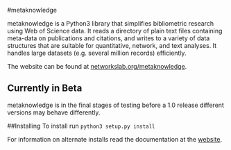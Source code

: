 #metaknowledge

metaknowledge is a Python3 library that simplifies bibliometric research using Web of Science data. It reads a directory of plain text files containing meta-data on publications and citations, and writes to a variety of data structures that are suitable for quantitative, network, and text analyses. It handles large datasets (e.g. several million records) efficiently.

The website can be found at [networkslab.org/metaknowledge](http://networkslab.org/metaknowledge/).

## Currently in Beta
metaknowledge is in the final stages of testing before a 1.0 release different versions may behave differently.

##Installing
To install run `python3 setup.py install`

For information on alternate installs read the documentation at the [website](http://networkslab.org/metaknowledge/installation/).
